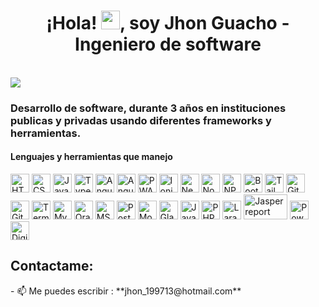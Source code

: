 
<h1 align="center">¡Hola! <img src="https://raw.githubusercontent.com/iampavangandhi/iampavangandhi/master/gifs/Hi.gif" width="30px">, soy Jhon Guacho - Ingeniero de software</h1>
 <p align="left">
 <br/>
   <a href="https://www.linkedin.com/in/jhon-alex-5b6a23113/">
    <img src="https://img.shields.io/badge/LinkedIn-0077B5?style=for-the-badge&logo=linkedin&logoColor=white">
  </a>
</p>

<h3 align="left">Desarrollo de software, durante 3 años en instituciones publicas y privadas usando diferentes frameworks y herramientas.</h3>

<h4>Lenguajes y herramientas que manejo</h4>

<!-- Iconos proporcionados por https://devicon.dev/ -->

<div align="left">


<img width="30px" height="30px" alt="HTML5" src="https://res.cloudinary.com/jhoncloud/image/upload/v1674093130/ICONS/html5_hjq38u.svg" />
<img width="30px" height="30px" alt="CSS3" src="https://res.cloudinary.com/jhoncloud/image/upload/v1674093043/ICONS/css3_onpt7e.svg" />
<img width="30px" height="30px" alt="Javascript" src="https://res.cloudinary.com/jhoncloud/image/upload/v1674093130/ICONS/javascript_fvwr96.svg" />
<img width="30px" height="30px" alt="Typescript" src="https://res.cloudinary.com/jhoncloud/image/upload/v1674093326/ICONS/typescript_jmjr0c.svg" />
<img width="30px" height="30px" alt="Angular" src="https://res.cloudinary.com/jhoncloud/image/upload/v1674093043/ICONS/angular_djbaq1.svg" />
<img width="30px" height="30px" alt="Angular Material" src="https://res.cloudinary.com/jhoncloud/image/upload/v1674093043/ICONS/material_iiteoq.svg" />
<img width="30px" height="30px" alt="PWA" src="https://res.cloudinary.com/jhoncloud/image/upload/v1674093848/ICONS/pwa_x5d20q.svg" />
<img width="30px" height="30px" alt="Ionic" src="https://res.cloudinary.com/jhoncloud/image/upload/v1674093521/ICONS/ionic_vc5bqf.svg" />
<img width="30px" height="30px" alt="NestJS" src="https://res.cloudinary.com/jhoncloud/image/upload/v1674093525/ICONS/nestjs_daanhf.svg"  />
<img width="30px" height="30px" alt="NodeJS" src="https://res.cloudinary.com/jhoncloud/image/upload/v1674093528/ICONS/nodejs_m2wlo9.svg" />
<img width="30px" height="30px" alt="NPM" src="https://res.cloudinary.com/jhoncloud/image/upload/v1674093746/ICONS/npm_fogvfg.svg">
<img width="30px" height="30px" alt="Bootstrap" src="https://res.cloudinary.com/jhoncloud/image/upload/v1674093747/ICONS/bootstrap_bqwlan.svg" />
<img width="30px" height="30px" alt="Tailwindcss" src="https://res.cloudinary.com/jhoncloud/image/upload/v1674093748/ICONS/tailwindcss_wut6gz.svg" />
<img width="30px" height="30px" alt="Git" src="https://res.cloudinary.com/jhoncloud/image/upload/v1674093747/ICONS/git_eaxugj.svg" />
<img width="30px" height="30px" alt="GitHub" src="https://res.cloudinary.com/jhoncloud/image/upload/v1674094579/ICONS/github_tgvtkr.svg" />
<img width="30px" height="30px" alt="Terminal" src="https://res.cloudinary.com/jhoncloud/image/upload/v1674093850/ICONS/cli_ipzmdr.svg" />
<img width="30px" height="30px" alt="MySQL" src="https://res.cloudinary.com/jhoncloud/image/upload/v1674093747/ICONS/mysql_gkezfo.svg" />
<img width="30px" height="30px" alt="OracleDB" src="https://res.cloudinary.com/jhoncloud/image/upload/v1674093747/ICONS/oracle_ftqpl7.svg" />
<img width="30px" height="30px"  alt="MSSQLServer" src="https://res.cloudinary.com/jhoncloud/image/upload/v1674094414/ICONS/microsoft-sql-server_iwhp09.svg" />
<img width="30px" height="30px" alt="PostgreSQL" src="https://res.cloudinary.com/jhoncloud/image/upload/v1674093747/ICONS/postgresql_rtc41w.svg" />
<img width="30px" height="30px"  alt="MongoDB" src="https://res.cloudinary.com/jhoncloud/image/upload/v1674094416/ICONS/mongodb_n4nag1.svg" />
<img width="30px" height="30px" alt="Glassfish" src="https://res.cloudinary.com/jhoncloud/image/upload/v1674094028/ICONS/glassfish_vroeiu.svg" />
<img width="30px" height="30px" alt="Java" src="https://res.cloudinary.com/jhoncloud/image/upload/v1674094029/ICONS/java_doevwp.svg" />
<img width="30px" height="30px" alt="PHP" src="https://res.cloudinary.com/jhoncloud/image/upload/v1674094031/ICONS/php_vkg2dl.svg" />
<img width="30px" height="30px" alt="Laravel" src="https://res.cloudinary.com/jhoncloud/image/upload/v1674094032/ICONS/laravel_hmgoct.svg" />
<img width="70px" height="40px" alt="Jasperreport" src="https://res.cloudinary.com/jhoncloud/image/upload/v1674094288/ICONS/tibco_gyje16.svg" />
<img width="30px" height="30px" alt="PowerDesigner" src="https://res.cloudinary.com/jhoncloud/image/upload/v1674094212/ICONS/powerdesigner_cj7n7o.png" />
 <img width="30px" height="30px" alt="Digitalocean" src="https://res.cloudinary.com/jhoncloud/image/upload/v1674094417/ICONS/digitalocean_fobup4.svg" />
</div>

<h2>Contactame:</h2>
 - 📫 Me puedes escribir : **jhon_199713@hotmail.com**


